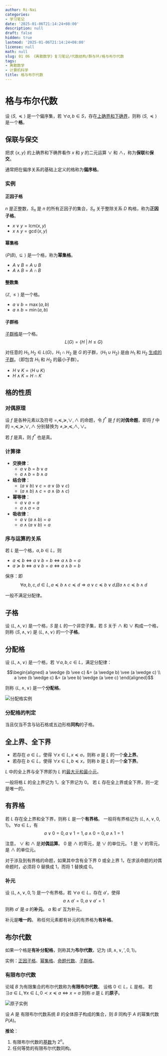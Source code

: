 ```yaml
---
author: Ri-Nai
categories:
- 学习笔记
date: '2025-01-06T21:14:24+08:00'
description: null
draft: false
hidden: true
lastmod: '2025-01-06T21:14:24+08:00'
license: null
math: null
slug: 01 06 《离散数学》复习笔记/代数结构/群与环/格与布尔代数
tags:
- 离散数学
- 计算机科学
title: 格与布尔代数
---
```



# 格与布尔代数
设 $\langle S, \preccurlyeq \rangle$ 是一个偏序集，若 $\forall a, b \in S$，存在[上确界和下确界](../../../集合论/二元关系/偏序关系/#上界、下界、上确界、下确界)，则称 $\langle S, \preccurlyeq \rangle$ 是一个**格**。

## 保联与保交
把求 $\{x, y\}$ 的上确界和下确界看作 $x$ 和 $y$ 的二元运算 $\vee$ 和 $\wedge$，称为**保联**和**保交**。

通常把在偏序关系的基础上定义的格称为**偏序格**。

### 实例
#### 正因子格
$n$ 是正整数，$S_n$ 是 $n$ 的所有正因子的集合，$S_n$ 关于整除关系 $D$ 构格，称为**正因子格**。
- $x \vee y = \mathrm{lcm}(x, y)$
- $x \wedge y = \gcd(x, y)$

#### 幂集格
$\langle P(B), \subseteq \rangle$ 是一个格，称为**幂集格**。
- $A \vee B = A \cup B$
- $A \wedge B = A \cap B$

#### 整数集
$\langle \mathbb{Z}, \leq \rangle$ 是一个格。
- $a \vee b = \max(a, b)$
- $a \wedge b = \min(a, b)$

#### 子群格
[子群格](../群、子群与陪集/#子群格)是一个格。  
$$L(G) = \{H \ | \ H \leq G\}$$  

对任意的 $H_1, H_2 \in L(G)$，$H_1 \cap H_2$ 是 $G$ 的子群，$\langle H_1 \cup H_2 \rangle$ 是由 $H_1$ 和 $H_2$ [生成的子群](../群、子群与陪集/#由子集生成的子群)。（即包含 $H_1$ 和 $H_2$ 的最小子群）。  
- $H \vee K = \langle H \cup K \rangle$
- $H \wedge K = H \cap K$

## 格的性质
### 对偶原理
设 $f$ 是各种元素以及符号 $=, \preccurlyeq, \succcurlyeq, \vee, \wedge$ 的命题，令 $f^*$ 是 $f$ 的**对偶命题**，即将 $f$ 中的 $=, \preccurlyeq, \succcurlyeq, \vee, \wedge$ 分别替换为 $\neq, \succcurlyeq, \preccurlyeq, \wedge, \vee$。

若 $f$ 是真，则 $f^*$ 也是真。

### 计算律
- **交换律**：
    - $a \vee b = b \vee a$
    - $a \wedge b = b \wedge a$
- **结合律**：
    - $(a \vee b) \vee c = a \vee (b \vee c)$
    - $(a \wedge b) \wedge c = a \wedge (b \wedge c)$ 
- **幂等律**：
    - $a \vee a = a$
    - $a \wedge a = a$
- **吸收律**：
    - $a \vee (a \wedge b) = a$
    - $a \wedge (a \vee b) = a$

### 序与运算的关系
若 $L$ 是一个格，$a, b \in L$，则
- $a \preccurlyeq b \Leftrightarrow a \vee b = b \Leftrightarrow a \wedge b = a$
- $a \succcurlyeq b \Leftrightarrow a \vee b = a \Leftrightarrow a \wedge b = b$

保序：即
$$\forall a, b, c, d \in L, a \preccurlyeq b \land c \preccurlyeq d \Rightarrow a \vee c \preccurlyeq b \vee d 且 a \wedge c \preccurlyeq b \wedge d$$

一般不满足分配律。

## 子格
设 $\langle L, \wedge, \vee \rangle$ 是一个格，$S$ 是 $L$ 的一个非空子集，若 $S$ 关于 $\wedge$ 和 $\vee$ 构成一个格，则称 $\langle S, \wedge, \vee \rangle$ 是 $\langle L, \wedge, \vee \rangle$ 的一个**子格**。


## 分配格
设 $\langle L, \wedge, \vee \rangle$ 是一个格，若 $\forall a, b, c \in L$，满足分配律：

$$\begin{aligned}
a \wedge (b \vee c) &= (a \wedge b) \vee (a \wedge c) \\
a \vee (b \wedge c) &= (a \vee b) \wedge (a \vee c)
\end{aligned}$$

则称 $\langle L, \wedge, \vee \rangle$ 是一个**分配格**。

![分配格实例](../../imgs/分配格实例.png)

### 分配格的判定
当且仅当不含与钻石格或五边形格**同构**的子格。

## 全上界、全下界
- 若存在 $a \in L$，使得 $\forall x \in L, x \preccurlyeq a$，则称 $a$ 是 $L$ 的一个**全上界**。
- 若存在 $b \in L$，使得 $\forall x \in L, b \preccurlyeq x$，则称 $b$ 是 $L$ 的一个**全下界**。

$L$ 中的全上界与全下界即为 $L$ 的[最大元和最小元](../../../集合论/二元关系/偏序关系/#最大元、最小元、极大元、极小元)。

一般将格 $L$ 的全上界记为 $1$，全下界记为 $0$。
若 $L$ 存在全上界或全下界，则一定是唯一的。

## 有界格
若 $L$ 存在全上界和全下界，则称 $L$ 是一个**有界格**。
一般将有界格记为 $\langle L, \wedge, \vee, 0, 1 \rangle$。
$\forall a \in L$，有
$$a \vee 0 = 0, a \vee 1 = 1, a \wedge 0 = 0, a \wedge 1 = 1$$

注意， $\vee$ 和 $\wedge$ 是**对偶运算**。
$0$ 是 $\wedge$ 的零元，是 $\vee$ 的单位元。
$1$ 是 $\vee$ 的零元，是 $\wedge$ 的单位元。

对于涉及到有界格的命题，如果其中含有全下界 $0$ 或全上界 $1$，在求该命题的对偶命题时，必须将 $0$ 替换成 $1$，而将 $1$ 替换成 $0$。

### 补元
设 $\langle L, \wedge, \vee, 0, 1 \rangle$ 是一个有界格，若 $\forall a \in L$，存在 $a'$，使得
$$a \wedge a' = 0, a \vee a' = 1$$
则称 $a'$ 是 $a$ 的**补元**。
$a$ 和 $a'$ 互为补元。

补元是**唯一的**。
称任何元素都有补元的有界格为**有补格**。

## 布尔代数
如果一个格是**有补分配格**，则称其为**布尔代数**，记为 $\langle B, \wedge, \vee, ', 0, 1 \rangle$。

实例：[正因子格](#正因子格)、[幂集格](../../../集合论/集合代数/#幂集)、[命题代数](../../../数理逻辑/命题逻辑/#合式公式)、[子群格](../群、子群与陪集/#子群格)。

### 有限布尔代数
论域 $B$ 为有限集合的布尔代数称为**有限布尔代数**。
设格 $0 \in L$，$L$ 是格，
若 $\exists a \in L, \forall x \in L, 0 \prec x \preccurlyeq a \Leftrightarrow x = a$
则称 $a$ 是 $L$ 的**原子**。

![原子实例](../../imgs/原子实例.png)

设 $A$ 是 有限布尔代数系统 $B$ 的全体原子构成的集合，则 $B$ 同构于 $A$ 的幂集代数 $P(A)$。

**推论**：
1. 有限布尔代数的[基数](../../../集合论/函数/#集合基数)为 $2^n$。
2. 任何等势的有限布尔代数同构。


